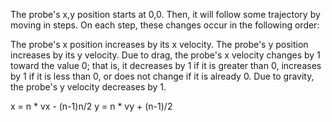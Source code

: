 The probe's x,y position starts at 0,0. Then, it will follow some trajectory by moving in steps. On each step, these changes occur in the following order:

The probe's x position increases by its x velocity.
The probe's y position increases by its y velocity.
Due to drag, the probe's x velocity changes by 1 toward the value 0; that is, it decreases by 1 if it is greater than 0, increases by 1 if it is less than 0, or does not change if it is already 0.
Due to gravity, the probe's y velocity decreases by 1.


x = n * vx - (n-1)n/2
y = n * vy + (n-1)/2